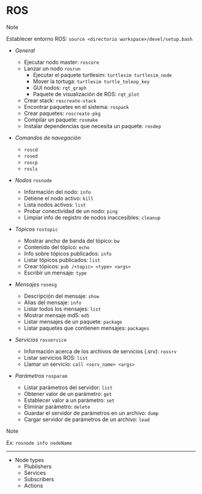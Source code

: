 # ROS

>[!Note]
>Establecer entorno ROS: `source <directorio workspace>/devel/setup.bash`

- _General_
	- Ejecutar nodo master: `roscore`
	- Lanzar un nodo `rosrun`
		- Ejecutar el paquete turtlesim: `turtlesim turtlesim_node`
		- Mover la tortuga: `turtlesim turtle_teleop_key`
		- GUI nodos: `rqt_graph`
		- Paquete de visualización de ROS: `rqt_plot`
	- Crear stack: `roscreate-stack`
	- Encontrar paquetes en el sistema: `rospack`
	- Crear paquetes: `roscreate-pkg`
	- Compilar un paquete: `rosmake`
	- Instalar dependencias que necesita un paquete: `rosdep`

- _Comandos de navegación_
	- `roscd`
	- `rosed`
	- `roscp`
	- `rosls`

- _Nodos_ `rosnode`
	- Información del nodo: `info`
	- Detiene el nodo activo: `kill`
	- Lista nodos activos: `list`
	- Probar conectividad de un nodo: `ping`
	- Limpiar info de registro de nodos inaccesibles: `cleanup`

- _Tópicos_ `rostopic`
	- Mostrar ancho de banda del tópico: `bw`
	- Contenido del tópico: `echo`
	- Info sobre tópicos publicados: `info`
	- Listar tópicos publicados: `list`
	- Crear tópicos: `pub /<topic> <type> <args>`
	- Escribir un mensaje: `type`

- _Mensajes_ `rosmsg`
	- Descripción del mensaje: `show`
	- Alias del mensaje: `info`
	- Listar todos los mensajes: `list`
	- Mostrar mensaje md5: `md5`
	- Listar mensajes de un paquete: `package`
	- Listar paquetes que contienen mensajes: `packages`

- _Servicios_ `rosservice`
	- Información acerca de los archivos de servicios (.srv): `rossrv`
	- Listar servicios ROS: `list`
	- Llamar un servicio: `call <serv_name> <args>`

- _Parámetros_ `rosparam`
	- Listar parámetros del servidor: `list`
	- Obtener valor de un parámetro: `get`
	- Establecer valor a un parámetro: `set`
	- Eliminar parámetro: `delete`
	- Guardar el servidor de parámetros en un archivo: `dump`
	- Cargar servidor de parámetros de un archivo: `load`

>[!Note]
>Ex: `rosnode info nodeName`



---

- Node types
	- Plublishers
	- Services
	- Subscribers
	- Actions
